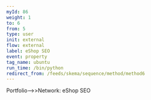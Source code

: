 ```yaml
---
myId: 86
weight: 1
to: 6
from: 5
type: user
init: external
flow: external
label: eShop SEO
event: property
tag_name: ubuntu
run_time: /bin/python
redirect_from: /feeds/skema/sequence/method/method6
---
```

Portfolio-->>Network: eShop SEO
